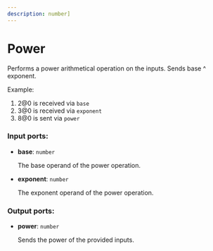 ```yaml
---
description: number]
---
```


# Power

Performs a power arithmetical operation on the inputs. Sends base ^ exponent.

Example:

1. 2@0 is received via `base`
2. 3@0 is received via `exponent`
3. 8@0 is sent via `power`

### Input ports:

* __base__: `number`

    The base operand of the power operation.


* __exponent__: `number`

    The exponent operand of the power operation.

### Output ports:

* __power__: `number`

    Sends the power of the provided inputs.

